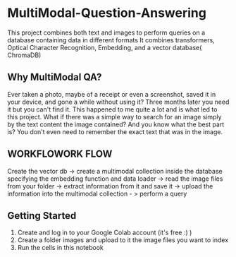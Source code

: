 # MultiModal-Question-Answering
This project combines both text and images to perform queries on a database containing data in different formats
It combines transformers, Optical Character Recognition, Embedding, and a vector database( ChromaDB)
## Why MultiModal QA?
Ever taken a photo, maybe of a receipt or even a screenshot, saved it in your device, and gone a while without using it? Three months later you need it but you can't find it. This happened to me quite a lot and is what led to this project. What if there was a simple way to search for an image simply by the text content the image contained? And you know what the best part is? You don't even need to remember the exact text that was in the image.
  ## WORKFLOWORK FLOW
Create the vector db -> create a multimodal collection inside the database specifying the embedding function and data loader -> read the image files from your folder -> extract information from it and save it -> upload the information into the multimodal collection - > perform a query

## Getting Started

  1. Create and log in to your Google Colab account (it's free :) )
  2. Create a folder images and upload to it the image files you want to index
  3. Run the cells in this notebook

